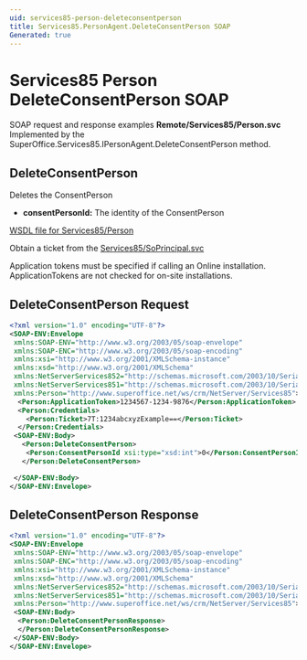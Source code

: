 ```yaml
---
uid: services85-person-deleteconsentperson
title: Services85.PersonAgent.DeleteConsentPerson SOAP
Generated: true
---
```


# Services85 Person DeleteConsentPerson SOAP

SOAP request and response examples **Remote/Services85/Person.svc**
Implemented by the <see cref="M:SuperOffice.Services85.IPersonAgent.DeleteConsentPerson">SuperOffice.Services85.IPersonAgent.DeleteConsentPerson</see> method.

## DeleteConsentPerson

Deletes the ConsentPerson

* **consentPersonId:** The identity of the ConsentPerson



[WSDL file for Services85/Person](../Services85-Person.md)

Obtain a ticket from the [Services85/SoPrincipal.svc](../SoPrincipal/SoPrincipal.md)

Application tokens must be specified if calling an Online installation. ApplicationTokens are not checked for on-site installations.

## DeleteConsentPerson Request

```xml
<?xml version="1.0" encoding="UTF-8"?>
<SOAP-ENV:Envelope
 xmlns:SOAP-ENV="http://www.w3.org/2003/05/soap-envelope"
 xmlns:SOAP-ENC="http://www.w3.org/2003/05/soap-encoding"
 xmlns:xsi="http://www.w3.org/2001/XMLSchema-instance"
 xmlns:xsd="http://www.w3.org/2001/XMLSchema"
 xmlns:NetServerServices852="http://schemas.microsoft.com/2003/10/Serialization/Arrays"
 xmlns:NetServerServices851="http://schemas.microsoft.com/2003/10/Serialization/"
 xmlns:Person="http://www.superoffice.net/ws/crm/NetServer/Services85">
  <Person:ApplicationToken>1234567-1234-9876</Person:ApplicationToken>
  <Person:Credentials>
    <Person:Ticket>7T:1234abcxyzExample==</Person:Ticket>
  </Person:Credentials>
 <SOAP-ENV:Body>
   <Person:DeleteConsentPerson>
    <Person:ConsentPersonId xsi:type="xsd:int">0</Person:ConsentPersonId>
   </Person:DeleteConsentPerson>

 </SOAP-ENV:Body>
</SOAP-ENV:Envelope>

```


## DeleteConsentPerson Response

```xml
<?xml version="1.0" encoding="UTF-8"?>
<SOAP-ENV:Envelope
 xmlns:SOAP-ENV="http://www.w3.org/2003/05/soap-envelope"
 xmlns:SOAP-ENC="http://www.w3.org/2003/05/soap-encoding"
 xmlns:xsi="http://www.w3.org/2001/XMLSchema-instance"
 xmlns:xsd="http://www.w3.org/2001/XMLSchema"
 xmlns:NetServerServices852="http://schemas.microsoft.com/2003/10/Serialization/Arrays"
 xmlns:NetServerServices851="http://schemas.microsoft.com/2003/10/Serialization/"
 xmlns:Person="http://www.superoffice.net/ws/crm/NetServer/Services85">
 <SOAP-ENV:Body>
  <Person:DeleteConsentPersonResponse>
  </Person:DeleteConsentPersonResponse>
 </SOAP-ENV:Body>
</SOAP-ENV:Envelope>

```

